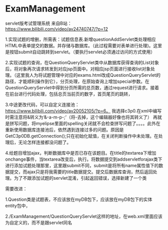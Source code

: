 # ExamManagement
servlet版考试管理系统
来自B站：https://www.bilibili.com/video/av24740747/?p=12

1.实现试题的增删，所需表：试题信息表.新增questionAddServlet类处理相应HTML中表单提交的数据。并存储与数据库。（此过程需要对表单进行处理)。这里是按钮submit自动跳转到servlet。（要执行servlet必须通过访问的方式使用）

2.实现试题的查询，在QuestionQueryServlet类中从数据库获得查询的List对象后，将对象再次请求转发到对应jsp页面中。对相应jsp页面进行接收list对象处理。（这里我人为将试题管理中对应的exams.html改成QuestionQueryServlet的路径，才能顺利操作到它），分页处理，在原始查询上增加special参数。在QuestionQueryServlet中得到分页所需的总页数，通过request进行请求。接着在前台进行代码处理，包括总页当前页的数字，首页尾页的跳转，

3.中途更改代码，可以自定义连接池：https://www.bilibili.com/video/av20052105/?p=6。 我选择c3p0.在xml中编写时需注意将&转义为‘&-a-m-p-;’（将-去掉，这个编辑器好像也将其转义了）    再就是拼写问题，将myelipse里面的spelling关闭就不会检查拼写问题了。。。。此外在重新使用数据库连接池后，依然遇到连接过多的问题。原因是GetC3p0DB.getConnection();只在初始化赋值，在关闭判断操作中未处理。在处理后，无论怎样连接都没问题了。

4.给题目增加ajax，判断数据库中是否已存在该题目。在title的textarea下增加onchange事件，当textarea改变后，执行。将数据提交到addservletforajax类下进行添加试题处理那里，这里跟submit不同，submit是将所有name属性值下的数据提交，而ajax只是将我需要的title数据提交。提交后数据库查询，然后返回处理。为了不跟添加试题的servlet混淆，引起返回错误，选择新建了一个类

需要改进：

1.Question类是试题表，不应该放在myDB包下，应该放在myDB包下的实体entity包中，

2./ExamManagement/QuestionQueryServlet这样的地址，在web.xml里面应该为自定义的，而不是跟servlet同名


